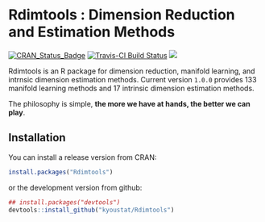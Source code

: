 <!-- README.md is generated from README.Rmd. Please edit that file -->
Rdimtools : Dimension Reduction and Estimation Methods
======================================================

[![CRAN\_Status\_Badge](http://www.r-pkg.org/badges/version/Rdimtools?color=green)](https://cran.r-project.org/package=Rdimtools) [![Travis-CI Build Status](https://travis-ci.org/kyoustat/Rdimtools.svg?branch=master)](https://travis-ci.org/kyoustat/Rdimtools) [![](https://cranlogs.r-pkg.org/badges/Rdimtools)](https://cran.r-project.org/package=Rdimtools)

Rdimtools is an R package for dimension reduction, manifold learning, and intrnsic dimension estimation methods. Current version `1.0.0` provides 133 manifold learning methods and 17 intrinsic dimension estimation methods.

The philosophy is simple, **the more we have at hands, the better we can play**.

Installation
------------

You can install a release version from CRAN:

``` r
install.packages("Rdimtools")
```

or the development version from github:

``` r
## install.packages("devtools")
devtools::install_github("kyoustat/Rdimtools")
```
